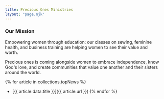 ```yaml
---
title: Precious Ones Ministries
layout: "page.njk"
---
```


### Our Mission

Empowering women through education: our classes on sewing, feminine health, and business training are helping women to see their value and worth.

Precious ones is coming alongside women to embrace independence, know God's love, and create communities that value one another and their sisters around the world.

{% for article in collections.topNews %}

- [{{ article.data.title }}]({{ article.url }})
  {% endfor %}
